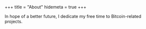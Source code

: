 +++
title = "About"
hidemeta = true
+++


In hope of a better future, I dedicate my free time to Bitcoin-related projects.
